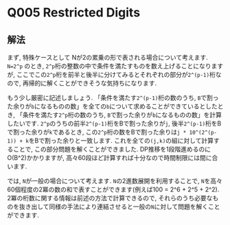 # Q005 Restricted Digits

## 解法
まず, 特殊ケースとして Nが2の累乗の形で表される場合について考えます. `N=2^p` のとき, `2^p`桁の整数の中で条件を満たすものを数え上げることになりますが, ここでこの`2^p`桁を前半と後半に分けてみるとそれぞれの部分が`2^(p-1)`桁なので, 再帰的に解くことができそうな気持ちになります.

もう少し厳密に記述しましょう. 「条件を満たす`2^(p-1)`桁の数のうち, `B`で割った余りが`b`になるものの数」を全ての`b`について求めることができているとしたとき, 「条件を満たす`2^p`桁の数のうち, `B`で割った余りが`b`になるものの数」を計算したいです. `2^p`のうちの前半`2^(p-1)`桁をBで割った余りが`j`, 後半`2^(p-1)`桁をBで割った余りが`k`であるとき, この`2^p`桁の数をBで割った余りは`j * 10^(2^(p-1)) + k`をBで割った余りと一致します. これを全ての`(j,k)`の組に対して計算することで, この部分問題を解くことができました. DP推移を1段階進めるのにO(B^2)かかりますが, 高々60段ほど計算すれば十分なので時間制限には間に合います.

では, `N`が一般の場合について考えます. `N`の2進数展開を利用することで, `N`を高々60個程度の2冪の数の和で表すことができます(例えば100 = 2^6 + 2^5 + 2^2). 2冪の桁数に関する情報は前述の方法で計算できるので, それらのうち必要なものを抜き出して同様の手法により連結させると一般の`N`に対して問題を解くことができます.